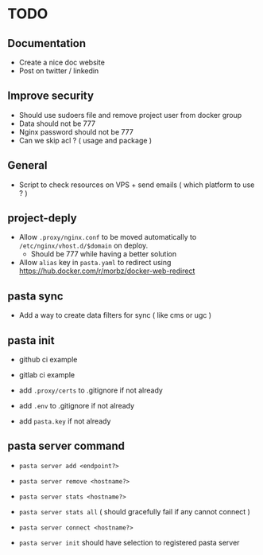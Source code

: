 # TODO

## Documentation

- Create a nice doc website
- Post on twitter / linkedin

## Improve security
- Should use sudoers file and remove project user from docker group
- Data should not be 777
- Nginx password should not be 777
- Can we skip acl ? ( usage and package )

## General
- Script to check resources on VPS + send emails ( which platform to use ? )

## project-deply
- Allow `.proxy/nginx.conf` to be moved automatically to `/etc/nginx/vhost.d/$domain` on deploy.
  - Should be 777 while having a better solution
- Allow `alias` key in `pasta.yaml` to redirect using https://hub.docker.com/r/morbz/docker-web-redirect 

## pasta sync
- Add a way to create data filters for sync ( like cms or ugc )

## pasta init
- github ci example
- gitlab ci example

- add `.proxy/certs` to .gitignore if not already 
- add `.env` to .gitignore if not already
- add `pasta.key` if not already


## pasta server command
- `pasta server add <endpoint?>`
- `pasta server remove <hostname?>`
- `pasta server stats <hostname?>`
- `pasta server stats all` ( should gracefully fail if any cannot connect )
- `pasta server connect <hostname?>`

- `pasta server init` should have selection to registered pasta server